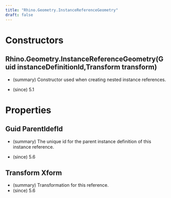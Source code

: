 ```yaml
---
title: "Rhino.Geometry.InstanceReferenceGeometry"
draft: false
---
```


# Constructors
## Rhino.Geometry.InstanceReferenceGeometry(Guid instanceDefinitionId,Transform transform)
- (summary) 
     Constructor used when creating nested instance references.
     
- (since) 5.1
# Properties
## Guid ParentIdefId
- (summary) 
     The unique id for the parent instance definition of this instance reference.
     
- (since) 5.6
## Transform Xform
- (summary) Transformation for this reference.
- (since) 5.6
